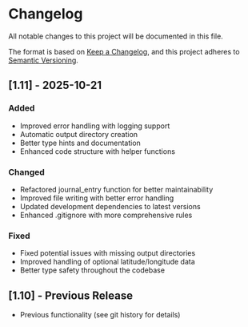 # Changelog

All notable changes to this project will be documented in this file.

The format is based on [Keep a Changelog](https://keepachangelog.com/en/1.0.0/),
and this project adheres to [Semantic Versioning](https://semver.org/spec/v2.0.0.html).

## [1.11] - 2025-10-21

### Added

- Improved error handling with logging support
- Automatic output directory creation
- Better type hints and documentation
- Enhanced code structure with helper functions

### Changed

- Refactored journal_entry function for better maintainability
- Improved file writing with better error handling
- Updated development dependencies to latest versions
- Enhanced .gitignore with more comprehensive rules

### Fixed

- Fixed potential issues with missing output directories
- Improved handling of optional latitude/longitude data
- Better type safety throughout the codebase

## [1.10] - Previous Release

- Previous functionality (see git history for details)
